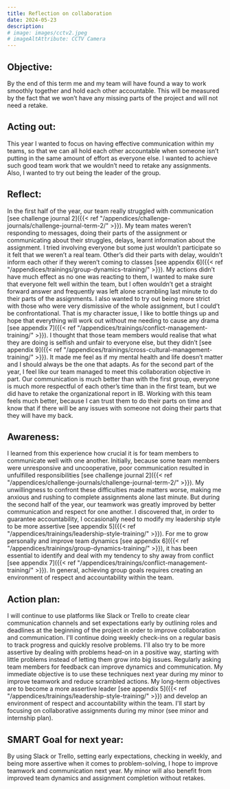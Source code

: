 ```yaml
---
title: Reflection on collaboration
date: 2024-05-23
description:
# image: images/cctv2.jpeg
# imageAltAttribute: CCTV Camera
---
```


## Objective: 

By the end of this term me and my team will have found a way to work smoothly together and hold each other accountable. This will be measured by the fact that we won’t have any missing parts of the project and will not need a retake.

## Acting out: 

This year I wanted to focus on having effective communication within my teams, so that we can all hold each other accountable when someone isn’t putting in the same amount of effort as everyone else. I wanted to achieve such good team work that we wouldn’t need to retake any assignments. Also, I wanted to try out being the leader of the group. 

## Reflect:

In the first half of the year, our team really struggled with communication [see challenge journal 2]({{< ref "/appendices/challenge-journals/challenge-journal-term-2/" >}}). My team mates weren’t responding to messages, doing their parts of the assignment or communicating about their struggles, delays, learnt information about the assignment. I tried involving everyone but some just wouldn’t participate so it felt that we weren’t a real team. Other’s did their parts with delay, wouldn’t inform each other if they weren’t coming to classes [see appendix 6]({{< ref "/appendices/trainings/group-dynamics-training/" >}}). My actions didn’t have much effect as no one was reacting to them, I wanted to make sure that everyone felt well within the team, but I often wouldn’t get a straight forward answer and frequently was left alone scrambling last minute to do their parts of the assignments. I also wanted to try out being more strict with those who were very dismissive of the whole assignment, but I could’t be confrontational. That is my character issue, I like to bottle things up and hope that everything will work out without me needing to cause any drama [see appendix 7]({{< ref "/appendices/trainings/conflict-management-training/" >}}). I thought that those team members would realise that what they are doing is selfish and unfair to everyone else, but they didn’t [see appendix 9]({{< ref "/appendices/trainings/cross-cultural-management-training/" >}}). It made me feel as if my mental health and life doesn’t matter and I should always be the one that adapts. As for the second part of the year, I feel like our team managed to meet this collaboration objective in part. Our communication is much better than with the first group, everyone is much more respectful of each other’s time than in the first team, but we did have to retake the organizational report in IB. Working with this team feels much better, because I can trust them to do their parts on time and know that if there will be any issues with someone not doing their parts that they will have my back.
## Awareness:

I learned from this experience how crucial it is for team members to communicate well with one another. Initially, because some team members were unresponsive and uncooperative, poor communication resulted in unfulfilled responsibilities [see challenge journal 2]({{< ref "/appendices/challenge-journals/challenge-journal-term-2/" >}}). My unwillingness to confront these difficulties made matters worse, making me anxious and rushing to complete assignments alone last minute. But during the second half of the year, our teamwork was greatly improved by better communication and respect for one another. I discovered that, in order to guarantee accountability, I occasionally need to modify my leadership style to be more assertive [see appendix 5]({{< ref "/appendices/trainings/leadership-style-training/" >}}). For me to grow personally and improve team dynamics [see appendix 6]({{< ref "/appendices/trainings/group-dynamics-training/" >}}), it has been essential to identify and deal with my tendency to shy away from conflict [see appendix 7]({{< ref "/appendices/trainings/conflict-management-training/" >}}). In general, achieving group goals requires creating an environment of respect and accountability within the team.

## Action plan:

I will continue to use platforms like Slack or Trello to create clear communication channels and set expectations early by outlining roles and deadlines at the beginning of the project in order to improve collaboration and communication. I'll continue doing weekly check-ins on a regular basis to track progress and quickly resolve problems. I'll also try to be more assertive by dealing with problems head-on in a positive way, starting with little problems instead of letting them grow into big issues. Regularly asking team members for feedback can improve dynamics and communication. My immediate objective is to use these techniques next year during my minor to improve teamwork and reduce scrambled actions.  My long-term objectives are to become a more assertive leader [see appendix 5]({{< ref "/appendices/trainings/leadership-style-training/" >}}) and develop an environment of respect and accountability within the team. I'll start by focusing on collaborative assignments during my minor (see minor and internship plan).

## SMART Goal for next year: 

By using Slack or Trello, setting early expectations, checking in weekly, and being more assertive when it comes to problem-solving, I hope to improve teamwork and communication next year. My minor will also benefit from improved team dynamics and assignment completion without retakes.

